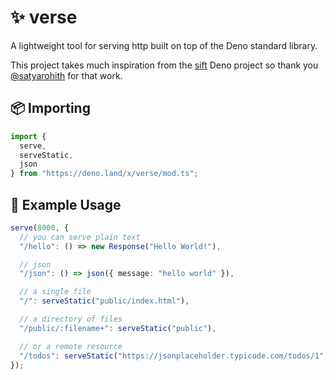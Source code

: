 # ✨ verse

A lightweight tool for serving http built on top of the Deno standard library.

This project takes much inspiration from the [sift](https://github.com/satyarohith/sift) Deno project so thank you [@satyarohith](https://github.com/satyarohith) for that work.

## 📦 Importing

```typescript
import {
  serve,
  serveStatic,
  json
} from "https://deno.land/x/verse/mod.ts";
```

## 📖 Example Usage

```typescript
serve(8000, {
  // you can serve plain text
  "/hello": () => new Response("Hello World!"),

  // json
  "/json": () => json({ message: "hello world" }),

  // a single file
  "/": serveStatic("public/index.html"),

  // a directory of files
  "/public/:filename+": serveStatic("public"),

  // or a remote resource
  "/todos": serveStatic("https://jsonplaceholder.typicode.com/todos/1", false),
});
```
